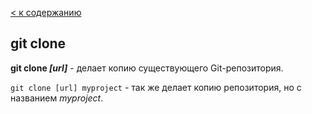 [< к содержанию](./readme.md)

## git clone

**git clone *[url]*** - делает копию существующего Git-репозитория.

`git clone [url] myproject` - так же делает копию репозитория, но с названием *myproject*.